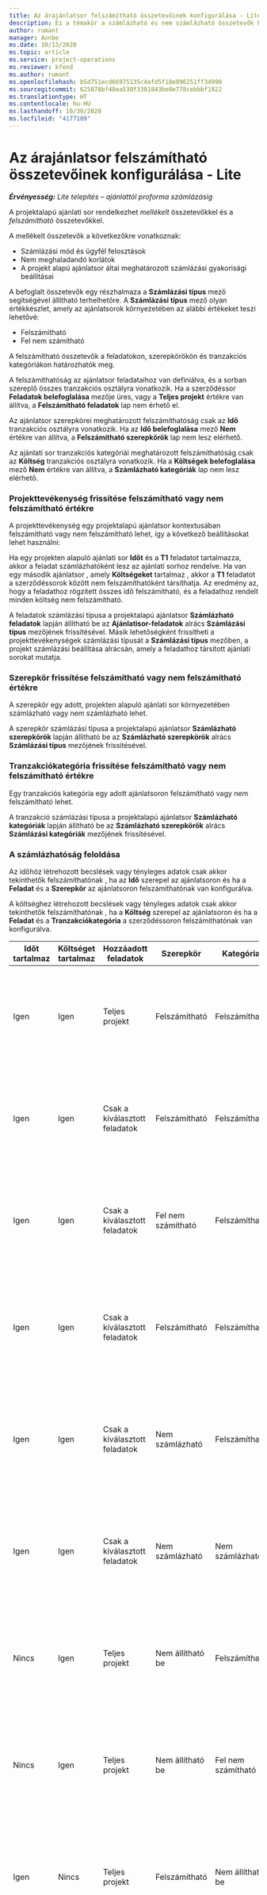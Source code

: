 ```yaml
---
title: Az árajánlatsor felszámítható összetevőinek konfigurálása - Lite
description: Ez a témakör a számlázható és nem számlázható összetevők beállításával kapcsolatban tartalmaz tájékoztatást a projekt alapú árajánlatok soraiban.
author: rumant
manager: Annbe
ms.date: 10/13/2020
ms.topic: article
ms.service: project-operations
ms.reviewer: kfend
ms.author: rumant
ms.openlocfilehash: b5d751ecd66975135c4afd5f18e896251ff34990
ms.sourcegitcommit: 625878bf48ea530f3381843be0e778cebbbf1922
ms.translationtype: HT
ms.contentlocale: hu-HU
ms.lasthandoff: 10/30/2020
ms.locfileid: "4177109"
---
```

# <a name="configure-the-chargeable-components-of-a-quote-line---lite"></a>Az árajánlatsor felszámítható összetevőinek konfigurálása - Lite

_**Érvényesség:** Lite telepítés – ajánlattól proforma számlázásig_

A projektalapú ajánlati sor rendelkezhet *mellékelt* összetevőkkel és a *felszámítható* összetevőkkel.

A mellékelt összetevők a következőkre vonatkoznak:

  - Számlázási mód és ügyfél felosztások
  - Nem meghaladandó korlátok 
  - A projekt alapú ajánlatsor által meghatározott számlázási gyakorisági beállításai

A befoglalt összetevők egy részhalmaza a **Számlázási típus** mező segítségével állítható terhelhetőre. A **Számlázási típus** mező olyan értékkészlet, amely az ajánlatsorok környezetében az alábbi értékeket teszi lehetővé:

  - Felszámítható
  - Fel nem számítható

A felszámítható összetevők a feladatokon, szerepkörökön és tranzakciós kategóriákon határozhatók meg.

A felszámíthatóság az ajánlatsor feladataihoz van definiálva, és a sorban szereplő összes tranzakciós osztályra vonatkozik. Ha a szerződéssor **Feladatok belefoglalása** mezője üres, vagy a **Teljes projekt** értékre van állítva, a **Felszámítható feladatok** lap nem érhető el.

Az ajánlatsor szerepkörei meghatározott felszámíthatóság csak az **Idő** tranzakciós osztályra vonatkozik. Ha az **Idő belefoglalása** mező **Nem** értékre van állítva, a **Felszámítható szerepkörök** lap nem lesz elérhető.

Az ajánlati sor tranzakciós kategóriái meghatározott felszámíthatóság csak az **Költség** tranzakciós osztályra vonatkozik. Ha a **Költségek belefoglalása** mező **Nem** értékre van állítva, a **Számlázható kategóriák** lap nem lesz elérhető.

### <a name="update-a-project-task-to-be-chargeable-or-non-chargeable"></a>Projekttevékenység frissítése felszámítható vagy nem felszámítható értékre

A projekttevékenység egy projektalapú ajánlatsor kontextusában felszámítható vagy nem felszámítható lehet, így a következő beállításokat lehet használni:

Ha egy projekten alapuló ajánlati sor **Időt** és a **T1** feladatot tartalmazza, akkor a feladat számlázhatóként lesz az ajánlati sorhoz rendelve. Ha van egy második ajánlatsor , amely **Költségeket** tartalmaz , akkor a **T1** feladatot a szerződéssorok között nem felszámíthatóként társíthatja. Az eredmény az, hogy a feladathoz rögzített összes idő felszámítható, és a feladathoz rendelt minden költség nem felszámítható.

A feladatok számlázási típusa a projektalapú ajánlatsor **Számlázható feladatok** lapján állítható be az **Ajánlatisor-feladatok** alrács **Számlázási típus** mezőjének frissítésével. Másik lehetőségként frissítheti a projekttevékenységek számlázási típusát a **Számlázási típus** mezőben, a projekt számlázási beállítása alrácsán, amely a feladathoz társított ajánlati sorokat mutatja.

### <a name="update-a-role-to-be-chargeable-or-non-chargeable"></a>Szerepkör frissítése felszámítható vagy nem felszámítható értékre

A szerepkör egy adott, projekten alapuló ajánlati sor környezetében számlázható vagy nem számlázható lehet.

A szerepkör számlázási típusa a projektalapú ajánlatsor **Számlázható szerepkörök** lapján állítható be az **Számlázható szerepkörök** alrács **Számlázási típus** mezőjének frissítésével.

### <a name="update-a-transaction-category-to-be-chargeable-or-non-chargeable"></a>Tranzakciókategória frissítése felszámítható vagy nem felszámítható értékre

Egy tranzakciós kategória egy adott ajánlatsoron felszámítható vagy nem felszámítható lehet.

A tranzakció számlázási típusa a projektalapú ajánlatsor **Számlázható kategóriák** lapján állítható be az **Számlázható szerepkörök** alrács **Számlázási kategóriák** mezőjének frissítésével.

### <a name="resolve-chargeability"></a>A számlázhatóság feloldása
Az időhöz létrehozott becslések vagy tényleges adatok csak akkor tekinthetők felszámíthatónak , ha az **Idő** szerepel az ajánlatsoron és ha a **Feladat** és a **Szerepkör** az ajánlatsoron felszámíthatónak van konfigurálva.

A költséghez létrehozott becslések vagy tényleges adatok csak akkor tekinthetők felszámíthatónak , ha a **Költség** szerepel az ajánlatsoron és ha a **Feladat** és a **Tranzakciókategória** a szerződéssoron felszámíthatónak van konfigurálva.

| Időt tartalmaz | Költséget tartalmaz | Hozzáadott feladatok | Szerepkör | Kategória | Feladatok | Számlázás |
| --- | --- | --- | --- | --- | --- | --- |
| Igen | Igen | Teljes projekt | Felszámítható | Felszámítható | Nem állítható be | Számlázás egy tényleges Időhöz: Számlázható </br>Számlázás típusa egy tényleges kiadáshoz: Számlázható |
| Igen | Igen | Csak a kiválasztott feladatok | Felszámítható | Felszámítható | Felszámítható | Számlázás egy tényleges Időhöz: Számlázható</br>Számlázás típusa egy tényleges kiadáshoz: Számlázható |
| Igen | Igen | Csak a kiválasztott feladatok | Fel nem számítható | Felszámítható | Felszámítható | Számlázás egy tényleges Időhöz: Nem számlázható</br>Számlázás típusa egy tényleges kiadáshoz: Számlázható |
| Igen | Igen | Csak a kiválasztott feladatok | Felszámítható | Felszámítható | Nem számlázható | Számlázás egy tényleges Időhöz: Nem számlázható</br> Számlázás típusa egy tényleges kiadáshoz: Nem számlázható |
| Igen | Igen | Csak a kiválasztott feladatok | Nem számlázható | Felszámítható | Nem számlázható | Számlázás egy tényleges Időhöz: Nem számlázható</br> Számlázás típusa egy tényleges kiadáshoz: Nem számlázható |
| Igen | Igen | Csak a kiválasztott feladatok | Nem számlázható | Nem számlázható | Felszámítható | Számlázás egy tényleges Időhöz: Nem számlázható</br> Számlázás típusa egy tényleges kiadáshoz: Nem számlázható |
| Nincs | Igen | Teljes projekt | Nem állítható be | Felszámítható | Nem állítható be | Számlázás egy tényleges Időhöz: Nem érhető el </br>Számlázás típusa egy tényleges kiadáshoz: Számlázható |
| Nincs | Igen | Teljes projekt | Nem állítható be | Fel nem számítható | Nem állítható be | Számlázás egy tényleges Időhöz: Nem érhető el </br>Számlázás típusa egy tényleges kiadáshoz: Nem számlázható |
| Igen | Nincs | Teljes projekt | Felszámítható | Nem állítható be | Nem állítható be | Számlázás egy tényleges Időhöz: Számlázható</br>Számlázás típusa egy tényleges kiadáshoz: Nem érhető el |
| Igen | Nincs | Teljes projekt | Nem számlázható | Nem állítható be | Nem állítható be | Számlázás egy tényleges Időhöz: Nem számlázható </br>Számlázás típusa egy tényleges kiadáshoz: Nem érhető el |
